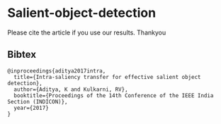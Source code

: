 # Salient-object-detection

Please cite the article if you use our results. Thankyou

## Bibtex
```
@inproceedings{aditya2017intra,
  title={Intra-saliency transfer for effective salient object detection},
  author={Aditya, K and Kulkarni, RV},
  booktitle={Proceedings of the 14th Conference of the IEEE India Section (INDICON)},
  year={2017}
}
```

